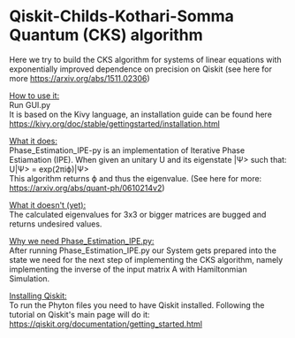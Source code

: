 # Qiskit-Childs-Kothari-Somma Quantum (CKS) algorithm 
Here we try to build the CKS algorithm for systems of linear equations with exponentially improved dependence on precision  on Qiskit
(see here for more https://arxiv.org/abs/1511.02306)

<ins>How to use it:</ins><br />
Run GUI.py<br />
It is based on the Kivy language, an installation guide can be found here https://kivy.org/doc/stable/gettingstarted/installation.html

<ins>What it does:</ins><br />
Phase_Estimation_IPE-py is an implementation of Iterative Phase Estiamation (IPE). When given an unitary U and its eigenstate |Ψ> such that:<br />
U|Ψ> = exp(2πiϕ)|Ψ> <br />
This algorithm returns ϕ and thus the eigenvalue. (See here for more: https://arxiv.org/abs/quant-ph/0610214v2)

<ins>What it doesn't (yet):</ins><br />
The calculated eigenvalues for 3x3 or bigger matrices are bugged and returns undesired values. 

<ins>Why we need Phase_Estimation_IPE.py:</ins><br />
After running Phase_Estimation_IPE.py our System gets prepared into the state  we need for the next step of implementing the CKS algorithm, 
namely implementing the inverse of the input matrix A with Hamiltonmian Simulation.

<ins>Installing Qiskit:</ins><br />
To run the Phyton files you need to have Qiskit installed. Following the tutorial on Qiskit's main page will do it:
https://qiskit.org/documentation/getting_started.html

